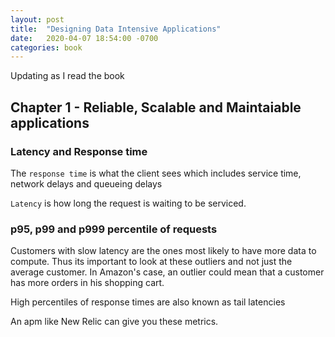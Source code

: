 ```yaml
---
layout: post
title:  "Designing Data Intensive Applications"
date:   2020-04-07 18:54:00 -0700
categories: book
---
```


Updating as I read the book

## Chapter 1 - Reliable, Scalable and Maintaiable applications

### Latency and Response time

The `response time` is what the client sees which includes service time, network delays and queueing delays

`Latency` is how long the request is waiting to be serviced.

### p95, p99 and p999 percentile of requests

Customers with slow latency are the ones most likely to have more data to compute. Thus its important to look at these outliers and not just the average customer. In Amazon's case, an outlier could mean that a customer has more orders in his shopping cart.

High percentiles of response times are also known as tail latencies

An apm like New Relic can give you these metrics.
